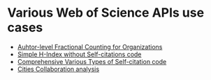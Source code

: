 # Various Web of Science APIs use cases

* [Auhtor-level Fractional Counting for Organizations](/author-level_fractional_counting_for_organizations/)
* [Simple H-Index without Self-citations code](/researcherid-based_h-index_excluding_self-citations/)
* [Comprehensive Various Types of Self-citation code](/various_types_of_self_citation/)
* [Cities Collaboration analysis](/cities_collaborations_analysis/)